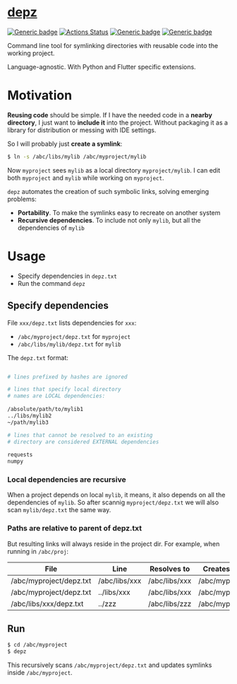 # [depz](https://github.com/rtmigo/depz)

[![Generic badge](https://img.shields.io/badge/ready_for_use-no-red.svg)](#)
[![Actions Status](https://github.com/rtmigo/depz/workflows/CI/badge.svg?branch=master)](https://github.com/rtmigo/depz/actions)
[![Generic badge](https://img.shields.io/badge/CI_OS-MacOS,_Ubuntu-blue.svg)](#)
[![Generic badge](https://img.shields.io/badge/CI_Python-3.8,_3.9-blue.svg)](#)


Command line tool for symlinking directories with reusable code into the working project.

Language-agnostic. With Python and Flutter specific extensions.

# Motivation

**Reusing code** should be simple. If I have the needed code in a **nearby directory**, 
I just want to **include it** into the project. Without packaging it as a library 
for distribution or messing with IDE settings.

So I will probably just **create a symlink**:

```bash
$ ln -s /abc/libs/mylib /abc/myproject/mylib
```

Now `myproject` sees `mylib` as a local directory `myproject/mylib`. I can edit both `myproject` 
and `mylib` while working on `myproject`.

`depz` automates the creation of such symbolic links, solving emerging problems:

- **Portability**. To make the symlinks easy to recreate on another system
- **Recursive dependencies**. To include not only `mylib`, but all the dependencies of `mylib`

# Usage

- Specify dependencies in `depz.txt`
- Run the command `depz`

## Specify dependencies

File `xxx/depz.txt` lists dependencies for `xxx`:
- `/abc/myproject/depz.txt` for `myproject`
- `/abc/libs/mylib/depz.txt` for `mylib`

The `depz.txt` format:
```sh

# lines prefixed by hashes are ignored

# lines that specify local directory 
# names are LOCAL dependencies:
  
/absolute/path/to/mylib1
../libs/mylib2
~/path/mylib3

# lines that cannot be resolved to an existing 
# directory are considered EXTERNAL dependencies
 
requests
numpy
```
### Local dependencies are recursive

When a project depends on local `mylib`, it means, it also depends on all 
the dependencies of `mylib`. So after scannig `myproject/depz.txt` we will also 
scan `mylib/depz.txt` the same way.

### Paths are relative to parent of depz.txt

But resulting 
links will always reside in the project dir. For example, when running in `/abc/proj`:

| File  | Line | Resolves to | Creates symlink |
|--------------------|------------|---------------|--------|
|/abc/myproject/depz.txt|/abc/libs/xxx|/abc/libs/xxx|/abc/myproject/xxx|
|/abc/myproject/depz.txt|../libs/xxx|/abc/libs/xxx|/abc/myproject/xxx|
|/abc/libs/xxx/depz.txt|../zzz|/abc/libs/zzz|/abc/myproject/zzz|
 
## Run

```bash
$ cd /abc/myproject
$ depz
```

This recursively scans `/abc/myproject/depz.txt` and updates symlinks inside `/abc/myproject`. 